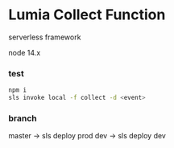# Lumia Collect Function

serverless framework

node 14.x

### test
```bash
npm i
sls invoke local -f collect -d <event>
```
### branch
master -> sls deploy prod
dev -> sls deploy dev
